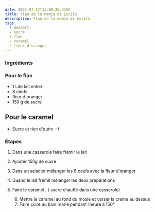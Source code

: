 ```yaml
---
date: 2021-04-17T13:09:25.418Z
title: Flan de la Mamie de Lucile
description: Flan de la mamie de Lucile
tags:
  - dessert
  - sucré
  - flan
  - caramel
  - fleur d'oranger
---
```

### Ingrédients

### Pour le flan

* 1 Lde lait entier
* 8 oeufs
* fleur d'oranger 
* 150 g de sucre

## Pour le caramel

* Sucre et rien d'autre :-)

### Étapes

1. Dans une casserole faire frémir le lait
2. Ajouter 150g de sucre
3. Dans un saladier mélanger les 8 oeufs avec la fleur d'oranger
4. Quand le lait frémit mélanger les deux préparations
5. Faire le caramel ,[](https://recettes.heyjoe.fr/caramel-liquide/) ( sucre chauffé dans une casserole)

   6. Mettre le caramel au fond du moule et verser la creme au dessus
   7. Faire cuire au bain marie pendant 1heure à 150°
